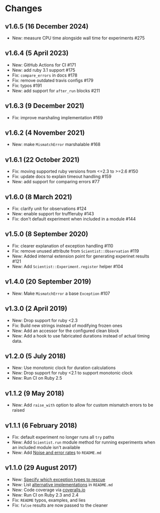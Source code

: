 # Changes

## v1.6.5 (16 December 2024)

- New: measure CPU time alongside wall time for experiments #275

## v1.6.4 (5 April 2023)

- New: GitHub Actions for CI #171
- New: add ruby 3.1 support #175
- Fix: `compare_errors` in docs #178
- Fix: remove outdated travis configs #179
- Fix: typos #191
- New: add support for `after_run` blocks #211

## v1.6.3 (9 December 2021)

- Fix: improve marshaling implementation #169

## v1.6.2 (4 November 2021)

- New: make `MismatchError` marshalable #168

## v1.6.1 (22 October 2021)

- Fix: moving supported ruby versions from <=2.3 to >=2.6 #150
- Fix: update docs to explain timeout handling #159
- New: add support for comparing errors #77

## v1.6.0 (8 March 2021)

- Fix: clarify unit for observations #124
- New: enable support for truffleruby #143
- Fix: don't default experiment when included in a module #144

## v1.5.0 (8 September 2020)

- Fix: clearer explanation of exception handling #110
- Fix: remove unused attribute from `Scientist::Observation` #119
- New: Added internal extension point for generating experinet results #121
- New: Add `Scientist::Experiment.register` helper #104

## v1.4.0 (20 September 2019)

- New: Make `MismatchError` a base `Exception` #107

## v1.3.0 (2 April 2019)

- New: Drop support for ruby <2.3
- Fix: Build new strings instead of modifying frozen ones
- New: Add an accessor for the configured clean block
- New: Add a hook to use fabricated durations instead of actual timing data.

## v1.2.0 (5 July 2018)

- New: Use monotonic clock for duration calculations
- New: Drop support for ruby <2.1 to support monotonic clock
- New: Run CI on Ruby 2.5

## v1.1.2 (9 May 2018)

- New: Add `raise_with` option to allow for custom mismatch errors to be raised

## v1.1.1 (6 February 2018)

- Fix: default experiment no longer runs all `try` paths
- New: Add `Scientist.run` module method for running experiments when an included module isn't available
- New: Add [Noise and error rates](https://github.com/github/scientist#noise-and-error-rates) to `README.md`

## v1.1.0 (29 August 2017)

- New: [Specify which exception types to rescue](https://github.com/github/scientist#in-candidate-code)
- New: List [alternative implementations](https://github.com/github/scientist#alternatives) in `README.md`
- New: Code coverage via [coveralls.io](https://coveralls.io/github/github/scientist)
- New: Run CI on Ruby 2.3 and 2.4
- Fix: `README` typos, examples, and lies
- Fix: `false` results are now passed to the cleaner
